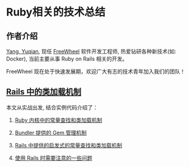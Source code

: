 # Ruby相关的技术总结

## 作者介绍

[Yang, Yuqian]((http://blog.csdn.net/boscoyounglovely)), 现任 [FreeWheel](http://baike.baidu.com/link?url=CMQTQA8N-eBfrsn5dmazsIFN2KP4PzTV_0lqLYheJzpgvyOHxmdxeARr6nIQa1ZGiFDDhjsTBNSFgRUsz-Rseq) 软件开发工程师, 热爱钻研各种新技术(如: Docker), 当前主要从事 Ruby on Rails 相关的开发。

FreeWheel 现在处于快速发展期，欢迎广大有志的技术青年加入我们的团队！


## [Rails 中的类加载机制](https://github.com/yangyuqian/ruby-articles/blob/master/RAILS-CLASS-LOADER.md)

本文从实战出发, 结合实例代码介绍了：

1. [Ruby 内核中的常量查找和类加载机制](https://github.com/yangyuqian/ruby-articles/blob/master/RUBY-KERNEL-CLASS-LOADER.md)

2. [Bundler 提供的 Gem 管理机制](https://github.com/yangyuqian/ruby-articles/blob/master/BUNDLER.md)

3. [Rails 中提供的启发式的常量查找和类加载机制](https://github.com/yangyuqian/ruby-articles/blob/master/RAILS-CLASS-LOADER.md#activesupport-中的常量查找算法)

4. [使用 Rails 时需要注意的一些问题](https://github.com/yangyuqian/ruby-articles/blob/master/RAILS-CLASS-LOADER.md#常见误区)



